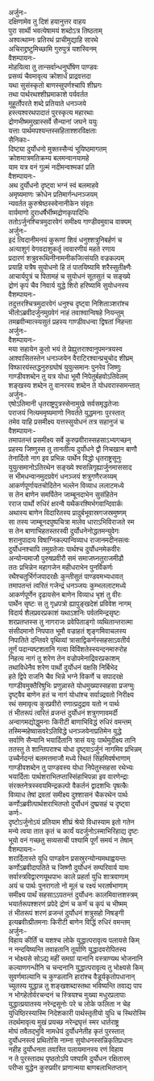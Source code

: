 अर्जुनः-  
दक्षिणामेव तु दिशं हयानुत्तर वाहय  
पुरा सार्थी भवत्येषामयं शब्दोऽत्र तिष्ठताम्  
अश्वत्थाम्नः प्रतिरथं प्राचीमुद्याहि सारथे  
अचिराद्द्रष्टुमिच्छामि गुरुपुत्रं यशस्विनम्  
वैशम्पायनः-  
मोहयित्वा तु तान्सर्वान्धनुर्घोषेण पाण्डवः  
प्रसव्यं चैवमावृत्य क्रोशार्धं प्राद्रवत्तदा  
यथा सुसंस्कृतो बाणस्सुपर्णश्चापि शीघ्रगः  
तथा पार्थरथश्शीघ्रमाकाशे पर्यवर्तत  
मुहूर्तोपरते शब्दे प्रतियाते धनञ्जये  
हस्त्यश्वरथपादातं पुरस्कृत्य महारथाः  
द्रोणभीष्ममुखास्सर्वे सैन्यानां जघने ययुः  
यत्ताः पार्थमपश्यन्तस्सहिताश्शरविक्षताः  
सैनिकाः-  
दिष्ट्या दुर्योधनो मुक्तस्सैन्यं भूयिष्ठमागतम्  
क्रोशमात्रमतिक्रम्य बलमन्वानयामहे  
याम यत्र वनं गुल्मं नदीमन्वश्मकां प्रति  
वैशम्पायनः-  
अथ दुर्योधनो दृष्ट्वा भग्नं स्वं बलमाहवे  
अमृष्यमाणः क्रोधेन प्रतिमार्गन्धनञ्जयम्  
न्यवर्तत कुरुश्रेष्ठस्स्वेनानीकेन संवृतः  
वार्यमाणो दुराधर्षैर्भीष्मद्रोणकृपादिभिः  
ततोऽर्जुनश्चित्रमुदारवेगं समीक्ष्य गाण्डीवमुवाच वाक्यम्  
अर्जुनः-  
इदं त्विदानीमनयं कुरूणां शिवं धनुश्शत्रुनिबर्हणं च  
अत्याशुगं वेगवदाशुकर्तृ त्ववारणीयं महते रणाय  
प्रदारणं शत्रुवरूथिनीनामनीकजित्संयति वज्रकल्पम्  
प्रयाहि यत्रैष सुयोधनो हि तं पातयिष्यामि शरैस्सुतीक्ष्णैः  
आचार्यपुत्रं च पितामहं च सुयोधनं सूतसुतं च सङ्ख्ये  
द्रोणं कृपं चैव निवार्य युद्धे शिरो हरिष्यामि सुयोधनस्य  
वैशम्पायनः-  
तदुत्तरश्चित्रमुदारवेगं धनुश्च दृष्ट्वा निशिताञ्शरांश्च  
भीतोऽब्रवीदर्जुनमुग्रवेगं नाहं तवाश्वान्विषहे नियन्तुम्  
तमब्रवीन्मात्स्यसुतं प्रहस्य गाण्डीवधन्वा द्विषतां निहन्ता  
अर्जुनः-  
वैशम्पायनः-  
मया सहायेन कुतो भयं ते प्रेह्युत्तराश्वानुपमन्त्रयस्व  
आश्वासितस्तेन धनञ्जयेन वैराटिरश्वान्प्रचुचोद शीघ्रम्  
विष्फारयंस्तद्धनुरुग्रघोषं युयुत्समानः पुनरेव जिष्णुः  
गाण्डीवशब्देन तु यत्र योधा भूमौ निपेतुर्बहवोऽतिवेलम्  
शङ्खस्य शब्देन तु वानरस्य शब्देन ते योधवरास्समन्तात्  
अर्जुनः-  
एषोऽतिमानी धृतराष्ट्रपुत्रस्सेनामुखे सर्वसमृद्धतेजाः  
पराजयं नित्यममृष्यमाणो निवर्तते युद्धमनाः पुरस्तात्  
तमेव याहि प्रसमीक्ष्य यत्तस्सुयोधनं तत्र सहानुजं च  
वैशम्पायनः-  
तमापतन्तं प्रसमीक्ष्य सर्वे कुरुप्रवीरास्सहसाऽभ्यगच्छन्  
प्रहस्य जिष्णुस्स तु तानतीत्य दुर्योधने द्वौ निचखान बाणौ  
तेनार्दितो नाग इव प्रभिन्नः पार्थेन विद्धो धृतराष्ट्रसूनुः  
युयुत्समानोऽतिरथेन सङ्ख्ये श्वसन्निगृह्यार्जुनमाससाद  
स भीमधन्वानमुदग्रवेगं धनञ्जयं शत्रुगणैरजय्यम्  
आकर्णपूर्णायतचोदितेन भल्लेन विव्याध ललाटमध्ये  
स तेन बाणेन समर्पितेन जाम्बूनदाभेन सुसंहितेन  
रराज पार्थो रुधिरं क्षरन्वै यथैकरश्मिर्भगवान्दिवार्कः  
अथास्य बाणेन विदारितस्य प्रादुर्बभूवास्रगजस्रमुष्णम्  
सा तस्य जाम्बूनदपुष्पचित्रा मालेव धाराऽभिविराजते स्म  
स तेन बाणाभिहतस्तरस्वी दुर्योधनेनोद्धतमन्युवेगः  
शरानुपादाय विषाग्निकल्पान्विव्याध राजानमदीनसत्वः  
दुर्योधनश्चापि तमुग्रतेजाः पार्थश्च दुर्योधनमेकवीरः  
अन्योन्यमाजौ पुरुषप्रवीरौ समं समाजघ्नतुराजमीढौ  
ततः प्रभिन्नेन महागजेन महीधराभेन पुनर्विकर्णः  
रथैश्चतुर्भिर्गजपादरक्षैः कुन्तीसुतं पाण्डवमभ्यधावत्  
तमापतन्तं त्वरितं गजेन्द्रं धनञ्जयः कुम्भललाटमध्ये  
आकर्णपूर्णेन दृढायसेन बाणेन विव्याध भृशं तु वीरः  
पार्थेन सृष्टः स तु गृध्रपत्रो ह्यापुङ्खदेशं प्रविवेश नागम्  
विदार्य शैलप्रवरप्रकाशं यथाऽशनिः पर्वतमिन्द्रसृष्टः  
शरप्रतप्तस्स तु नागराजः प्रवेपिताङ्गो व्यथितान्तरात्मा  
संसीदमानो निपपात भूमौ वज्राहतं शृङ्गमिवाचलस्य  
निपातिते दन्तिवरे पृथिव्यां त्रासाद्विकर्णस्सहसाऽवतीर्य  
तूर्णं पदान्यष्टशतानि गत्वा विविंशतेस्स्यन्दनमारुरोह  
निहत्य नागं तु शरेण तेन वज्रोपमेनाद्रिवरप्रकाशम्  
तथाविधेनैव शरेण पार्थो दुर्योधनं वक्षसि निर्बिभेद  
हते द्विपे राजनि चैव भिन्ने भग्ने विकर्णे च सपादरक्षे  
गाण्डीवमुक्तैरिषुभिः प्रणुन्नास्ते योधमुख्यास्सहसा प्रजग्मुः  
दृष्ट्वैव बाणेन हतं च नागं योधांश्च सर्वान्न्द्रवतो निरीक्ष्य  
रथं समावृत्य कुरप्रवीरो रणात्प्रदुद्राव यतो न पार्थः  
तं भीतरूपं त्वरितं व्रजन्तं दुर्योधनं शत्रुगणावमर्दी  
अन्वागमद्योद्धुमनाः किरीटी बाणाभिविद्धं रुधिरं वमन्तम्  
तस्मिन्महेष्वासवरेऽतिविद्धे धनञ्जयेनाप्रतिमेन युद्धे  
सर्वाणि सैन्यानि भयार्दितानि त्रासं ययुः पार्थमुदीक्ष्य तानि  
ततस्तु ते शान्तिपराश्च योधा दृष्ट्वाऽर्जुनं नागमिव प्रभिन्नम्  
उच्चैर्नदन्तं बलमत्तमाजौ मध्ये स्थितं सिंहमिवर्षभाणाम्  
गाण्डीवशब्देन तु पाण्डवस्य योधा निपेतुस्सहसा रथेभ्यः  
भयार्दिताः पार्थशराभितप्तास्सिंहाभिपन्ना इव वारणेन्द्राः  
संरक्तनेत्रस्स्वयमिन्द्रकल्पो वैकर्तनं द्वादशभिः पृषत्कैः  
विव्याध तेषां द्रवतां समीक्ष्य दुश्शासनं चैकरथेन पार्थः  
कर्णोऽब्रवीत्पार्थशराभितप्तो दुर्योधनं दुष्प्रसहं च दृष्ट्वा  
कर्णः-  
दृष्टोऽर्जुनोऽयं प्रतियाम शीघ्रं श्रेयो विधास्याम इतो गतेन  
मन्ये त्वया तात कृतं च कार्यं यदर्जुनोऽस्माभिरिहाद्य दृष्टः  
भूयो वनं गच्छतु सव्यसाची पश्यामि पूर्णं समयं न तेषाम्  
वैशम्पायनः-  
शरार्दितास्ते युधि पाण्डवेन प्रसस्रुरन्योन्यमथाह्वयन्तः  
कर्णोऽब्रवीदापतिते च जिष्णौ दुर्योधनं सम्परिवार्य यामः  
सर्वास्त्रविद्वारणयूथपाभः काले प्रहर्ता युधि शात्रवाणाम्  
अयं च पार्थः पुनरागतो नो मूलं च रक्ष्यं भरतर्षभाणाम्  
समीक्ष्य पार्थं सहसाऽऽपतन्तं दुर्योधनः कालमिवात्तशस्त्रम्  
भयार्तरूपश्शरणं प्रपेदे द्रोणं च कर्णं च कृपं च भीष्मम्  
तं भीतरूपं शरणं व्रजन्तं दुर्योधनं शत्रुसहो निषङ्गी  
इत्यब्रवीत्प्रीतमनाः किरीटी बाणेन विद्धिं रुधिरं वमन्तम्  
अर्जुनः-  
विहाय कीर्तिं च यशश्च लोके युद्धात्परावृत्य पलायसे किम्  
न नन्दयिष्यन्ति तवाहतानि तूर्याणि युद्धादवरोपितस्य  
न भोक्ष्यसे सोऽद्य महीं समग्रां यानानि वस्त्राण्यथ भोजनानि  
कल्याणगन्धीनि च चन्दनानि युद्धात्परावृत्य तु भोक्ष्यसे किम्  
सुवर्णमाल्यानि च कुण्डलानि हारांश्च वैडूर्यकृतोपधानान्  
च्युतस्य युद्धान्न तु शङ्खशब्दास्तथा भविष्यन्ति तवाद्य पाप  
न भोगहेतोर्वरचन्दनं च स्त्रियश्च मुख्या मधुरप्रलापाः  
युद्धात्प्रयातस्य नरेन्द्रसूनोः परे च लोके फलिता न चेह  
युधिष्ठिरस्यास्मि निदेशकारी पार्थस्तृतीयो युधि च स्थिरोस्मि  
तदर्थमावृत्य मुखं प्रयच्छ नरेन्द्रघृत्तं स्मर धार्तराष्ट्र  
मोघं तवैतद्भुवि नामधेयं दुर्योधनेतीह कृतं पुरस्तात्  
दुर्योधनस्त्वं प्रथितोसि नाम्ना सुयोधनस्सन्निकृतिप्रधानः  
नहीह दुर्योधनता तवास्ति पलायमानस्य रणं विहाय  
न ते पुरस्तादथ पृष्ठतोऽपि पश्यामि दुर्योधन रक्षितारम्  
परीप्स युद्धेन कुरुप्रवीर प्राणान्मया बाणबलाभितप्तान्  

